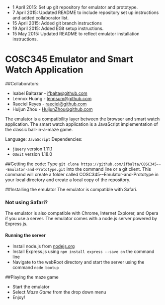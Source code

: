 - 1 April 2015:  Set up git repository for emulator and prototype.
- 7 April 2015:  Updated README to include repository set up instructions and added collaborator list.
- 15 April 2015: Added git branch instructions
- 19 April 2015: Added EGit setup instructions.
- 15 May 2015:   Updated README to reflect emulator installation instructions.

# COSC345 Emulator and Smart Watch Application


##Collaborators:
* Isabel Baltazar - ifbalta@github.com
* Lennox Huang    - lennsum@github.com
* Raeciel Reyes  - raeciel@github.com
* Huijun Zhou - HuijunZhou@github.com

The emulator is a compatibility layer between the browser and smart watch application.
The smart watch application is a JavaScript implementation of
the classic ball-in-a-maze game.

Language: `JavaScript`
Dependencies:
* `jQuery` version 1.11.1
* `QUnit` version 1.18.0

##Getting the code:
Type `git clone https://github.com/ifbalta/COSC345---Emulator-and-Prototype.git` into the command line or a git client. This command will create a folder called
COSC345--Emulator-and-Prototype in your local directory
and create a local copy of the repository.
 
##Installing the emulator
   The emulator is compatible with Safari.
### Not using Safari?
The emulator is also compatible with Chrome, Internet Explorer, and Opera if you use a server.
The emulator comes with a node.js server powered by Express.js.
#### Running the server      
   * Install node.js from [nodejs.org](https://nodejs.org/download/)
   * Install Express.js using `npm install express --save on` the command line
   * Navigate to the webRoot directory and start the server using the command
     `node bootup`

##Playing the maze game
   * Start the emulator
   * Select *Maze Game* from the drop down menu
   * Enjoy!